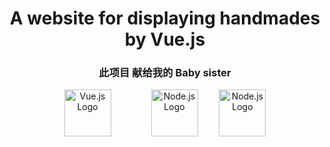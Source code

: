 <div align="center">
  <h1>A website for displaying handmades by Vue.js</h1>
  <h3>此项目 献给我的 Baby sister</h3>
   <div>
    <img src="https://tuchuang-1312256370.cos.ap-shanghai.myqcloud.com/vue.svg" alt="Vue.js Logo" height="75" style="margin-right: 30px;">
    <img src="https://tuchuang-1312256370.cos.ap-shanghai.myqcloud.com/nodejsDark.svg" alt="Node.js Logo" height="75" style="margin-left: 30px;">
    <img src="https://tuchuang-1312256370.cos.ap-shanghai.myqcloud.com/mongodb-icon.svg" alt="Node.js Logo" height="75" style="margin-left: 30px;">
  </div>
</div>

